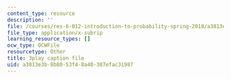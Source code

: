 ```yaml
---
content_type: resource
description: ''
file: /courses/res-6-012-introduction-to-probability-spring-2018/a3813e3b8b8053f48a40387efac31987_T3eJtjoic.vtt
file_type: application/x-subrip
learning_resource_types: []
ocw_type: OCWFile
resourcetype: Other
title: 3play caption file
uid: a3813e3b-8b80-53f4-8a40-387efac31987
---
```

